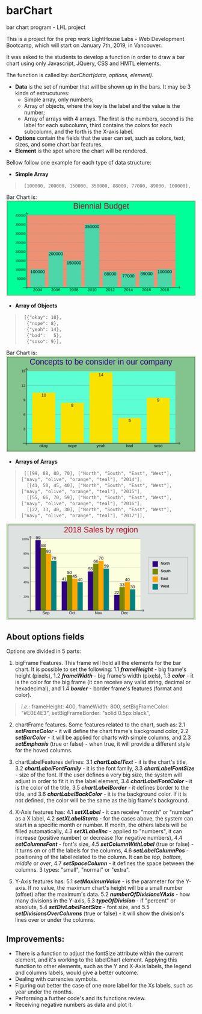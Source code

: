 # barChart
bar chart program - LHL project

This is a project for the prep work LightHouse Labs - Web Development Bootcamp, which will start on January 7th, 2019, in Vancouver.

It was asked to the students to develop a function in order to draw a bar chart using only Javascript, JQuery, CSS and HMTL elements.


The function is called by: *barChart(data, options, element)*.
- **Data** is the set of number that will be shown up in the bars. It may be 3 kinds of estrucutures:
  * Simple array, only numbers;
  * Array of objects, where the key is the label and the value is the number;
  * Array of arrays with 4 arrays. The first is the numbers, second is the label for each subcolumn,
      third contains the colors for each subcolumn, and the forth is the X-axis label.
- **Options** contain the fields that the user can set, such as colors, text, sizes, and some chart bar features.
- **Element** is the spot where the chart will be rendered.

Bellow follow one example for each type of data structure:
* **Simple Array** 
>      [100000, 200000, 150000, 350000, 88000, 77000, 89000, 100000],

Bar Chart is:
![Simple Array](pictures/picture3.png)



* **Array of Objects**
>      [{"okay": 10},
>       {"nope": 8},
>       {"yeah": 14},
>       {"bad":   5},
>       {"soso": 9}],

Bar Chart is:        
![Arrays of Objects](pictures/picture2.png)



* **Arrays of Arrays**
>      [[[99, 88, 80, 70], ["North", "South", "East", "West"], ["navy", "olive", "orange", "teal"], "2014"],
>       [[41, 50, 45, 40], ["North", "South", "East", "West"], ["navy", "olive", "orange", "teal"], "2015"],
>       [[55, 66, 70, 59], ["North", "South", "East", "West"], ["navy", "olive", "orange", "teal"], "2016"],
>       [[22, 33, 40, 30], ["North", "South", "East", "West"], ["navy", "olive", "orange", "teal"], "2017"]],      
        
![Arrays of Arrays](pictures/picture1.png)



## About options fields
Options are divided in 5 parts:
1. bigFrame Features. This frame will hold all the elements for the bar chart.
It is possible to set the following:
  1.1 _**frameHeight**_ - big frame's height (pixels),
  1.2 _**frameWidth**_ - big frame's width (pixels),
  1.3 _**color**_ - it is the color for the big frame (it can receive any valid string, decimal or hexadecimal), and
  1.4 _**border**_ - border frame's features (format and color).
>  *i.e.:*
>      frameHeight: 400, frameWidth: 800,
>      setBigFrameColor: "#E0E4E3", setBigFrameBorder: "solid 0.5px black",

2. chartFrame features. Some features related to the chart, such as:
  2.1 _**setFrameColor**_ - it will define the chart frame's background color,
  2.2 _**setBarColor**_ - it will be applied for charts with simple columns, and
  2.3 _**setEmphasis**_ (true or false) - when true, it will provide a different style for the hoved columns.

3. chartLabelFeatures defines:
  3.1 _**chartLabelText**_ - it is the chart's title,
  3.2 _**chartLabelFontFamily**_ - it is the font family,
  3.3 _**chartLabelFontSize**_ - size of the font. If the user defines a very big size, the system will adjust in order to fit it in the label element,
  3.4 _**chartLabelFontColor**_ - it is the color of the title,
  3.5 _**chartLabelBorder**_ - it defines border to the title, and
  3.6 _**chartLabelBackColor**_ - it is the background color. If it is not defined, the color will be the same as the big frame's background.

4. X-Axis features has:
  4.1 _**setXLabel**_ - it can receive "month" or "number" as a X label,
  4.2 _**setXLabelStarts**_ - for the cases above, the system can start in a specific month or number. If month, the others labels will be filled automatically,
  4.3 _**setXLabelInc**_ - applied to "numbers", it can increase (positive number) or decrease (for negative numbers),
  4.4 _**setColumnsFont**_ - font's size,
  4.5 _**setColumnWithLabel**_ (true or false) - it turns on or off the labels for the columns,
  4.6 _**setLabelColumnPos**_ - positioning of the label related to the column. It can be *top*, *bottom*, *middle* or *over*,
  4.7 _**setSpaceColumn**_ - it defines the space between the columns. 3 types: "small", "normal" or "extra".

5. Y-Axis features has:
  5.1 _**setMaximunValue**_ - is the parameter for the Y-axis. If no value, the maximum chart's height will be a small number (offset) after the maximum's data.
  5.2 _**numberOfDivisionsYAxis**_ - how many divisions in the Y-axis,
  5.3 _**typeOfDivision**_ - if "percent" or absolute,
  5.4 _**setDivLabelFontSize**_ - font size, and
  5.5 _**setDivisionsOverColumns**_ (true or false) - it will show the division's lines over or under the columns.




## Improvements:
* There is a function to adjust the fontSize attribute within the current element, and it's working to the labelChart element. Applying this function to other elements, such as the Y and X-Axis labels, the legend and columns labels, would give a better outcome.
* Dealing with currencies symbols.
* Figuring out better the case of one more label for the Xs labels, such as year under the months.
* Performing a further code's and its functions review.
* Receiving negative numbers as data and plot it.

